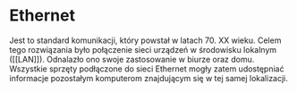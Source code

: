 # Ethernet
Jest to standard komunikacji, który powstał w latach 70. XX wieku. Celem tego rozwiązania było połączenie sieci urządzeń w środowisku lokalnym ([[LAN]]). Odnalazło ono swoje zastosowanie w biurze oraz domu. Wszystkie sprzęty podłączone do sieci Ethernet mogły zatem udostępniać informacje pozostałym komputerom znajdującym się w tej samej lokalizacji.